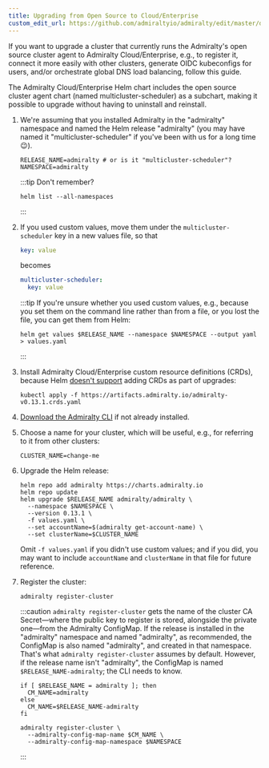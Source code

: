 ```yaml
---
title: Upgrading from Open Source to Cloud/Enterprise
custom_edit_url: https://github.com/admiraltyio/admiralty/edit/master/docs/operator_guide/oss_to_cloud_upgrade.md
---
```


If you want to upgrade a cluster that currently runs the Admiralty's open source cluster agent to Admiralty Cloud/Enterprise, e.g., to register it, connect it more easily with other clusters, generate OIDC kubeconfigs for users, and/or orchestrate global DNS load balancing, follow this guide.

The Admiralty Cloud/Enterprise Helm chart includes the open source cluster agent chart (named multicluster-scheduler) as a subchart, making it possible to upgrade without having to uninstall and reinstall.

1.  We're assuming that you installed Admiralty in the "admiralty" namespace and named the Helm release "admiralty" (you may have named it "multicluster-scheduler" if you've been with us for a long time 😉).

    ```shell
    RELEASE_NAME=admiralty # or is it "multicluster-scheduler"?
    NAMESPACE=admiralty
    ```

    :::tip
    Don't remember?

    ```shell
    helm list --all-namespaces
    ```

    :::

1.  If you used custom values, move them under the `multicluster-scheduler` key in a new values file, so that

    ```yaml
    key: value
    ```

    becomes

    ```yaml
    multicluster-scheduler:
      key: value
    ```

    :::tip
    If you're unsure whether you used custom values, e.g., because you set them on the command line rather than from a file, or you lost the file, you can get them from Helm:

    ```shell
    helm get values $RELEASE_NAME --namespace $NAMESPACE --output yaml > values.yaml
    ```

    :::

1.  Install Admiralty Cloud/Enterprise custom resource definitions (CRDs), because Helm [doesn't support](https://github.com/helm/helm/issues/6581) adding CRDs as part of upgrades:

    ```shell
    kubectl apply -f https://artifacts.admiralty.io/admiralty-v0.13.1.crds.yaml
    ```

1.  [Download the Admiralty CLI](installation.md#command-line-interface) if not already installed.

1.  Choose a name for your cluster, which will be useful, e.g., for referring to it from other clusters:

    ```shell
    CLUSTER_NAME=change-me
    ```

1.  Upgrade the Helm release:

    ```shell
    helm repo add admiralty https://charts.admiralty.io
    helm repo update
    helm upgrade $RELEASE_NAME admiralty/admiralty \
      --namespace $NAMESPACE \
      --version 0.13.1 \
      -f values.yaml \
      --set accountName=$(admiralty get-account-name) \
      --set clusterName=$CLUSTER_NAME
    ```

    Omit `-f values.yaml` if you didn't use custom values; and if you did, you may want to include `accountName` and `clusterName` in that file for future reference.

1.  Register the cluster:

    ```shell
    admiralty register-cluster
    ```

    :::caution
    `admiralty register-cluster` gets the name of the cluster CA Secret—where the public key to register is stored, alongside the private one—from the Admiralty ConfigMap. If the release is installed in the "admiralty" namespace and named "admiralty", as recommended, the ConfigMap is also named "admiralty", and created in that namespace. That's what `admiralty register-cluster` assumes by default. However, if the release name isn't "admiralty", the ConfigMap is named `$RELEASE_NAME-admiralty`; the CLI needs to know.

    ```shell
    if [ $RELEASE_NAME = admiralty ]; then
      CM_NAME=admiralty
    else
      CM_NAME=$RELEASE_NAME-admiralty
    fi

    admiralty register-cluster \
      --admiralty-config-map-name $CM_NAME \
      --admiralty-config-map-namespace $NAMESPACE
    ```

    :::
